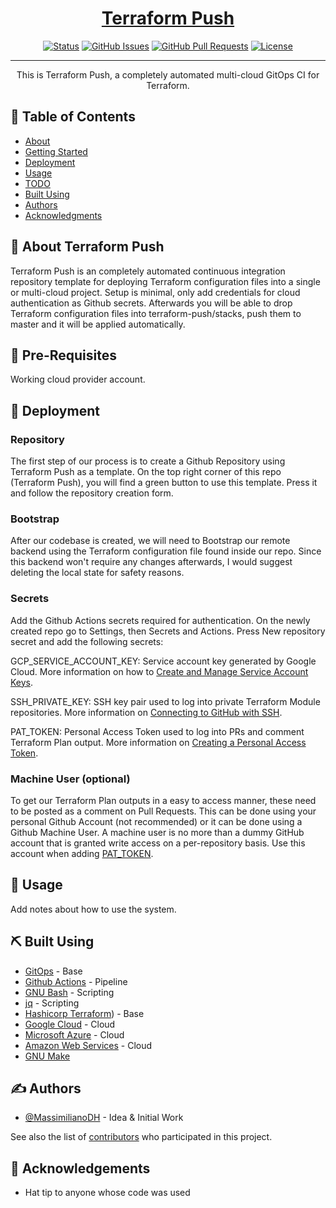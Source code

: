 <p align="center">
  <a href="" rel="noopener">
</p>

<h1 align="center">Terraform Push</h1>

<div align="center">

  [![Status](https://img.shields.io/badge/status-active-success.svg)]() 
  [![GitHub Issues](https://img.shields.io/github/issues/MassimilianoDH/terraform-push.svg)](https://github.com/MassimilianoDH/terraform-push/issues)
  [![GitHub Pull Requests](https://img.shields.io/github/issues-pr/MassimilianoDH/terraform-push.svg)](https://github.com/MassimilianoDH/terraform-push/issues)
  [![License](https://img.shields.io/badge/license-MIT-blue.svg)](/LICENSE)

</div>

---

<p align="center"> This is Terraform Push, a completely automated multi-cloud GitOps CI for Terraform.
    <br> 
</p>

## 📝 Table of Contents
- [About](#about)
- [Getting Started](#getting_started)
- [Deployment](#deployment)
- [Usage](#usage)
- [TODO](../master/TODO.md)
- [Built Using](#built_using)
- [Authors](#authors)
- [Acknowledgments](#acknowledgement)

## 🧐 About Terraform Push <a name = "about"></a>
Terraform Push is an completely automated continuous integration repository template for deploying Terraform configuration files into a single or multi-cloud project. Setup is minimal, only add credentials for cloud authentication as Github secrets. Afterwards you will be able to drop Terraform configuration files into terraform-push/stacks, push them to master and it will be applied automatically.

## 🏁 Pre-Requisites <a name = "getting_started"></a>
Working cloud provider account.

## 🚀 Deployment <a name = "deployment"></a>
### Repository <a name = "repository"></a>
The first step of our process is to create a Github Repository using Terraform Push as a template. On the top right corner of this repo (Terraform Push), you will find a green button to use this template. Press it and follow the repository creation form.

### Bootstrap <a name = "bootstrap"></a>
After our codebase is created, we will need to Bootstrap our remote backend using the Terraform configuration file found inside our repo. Since this backend won't require any changes afterwards, I would suggest deleting the local state for safety reasons.

### Secrets <a name = "secrets"></a>
Add the Github Actions secrets required for authentication. On the newly created repo go to Settings, then Secrets and Actions. Press New repository secret and add the following secrets:

GCP_SERVICE_ACCOUNT_KEY: Service account key generated by Google Cloud. More information on how to [Create and Manage Service Account Keys](https://cloud.google.com/iam/docs/creating-managing-service-account-keys).

SSH_PRIVATE_KEY: SSH key pair used to log into private Terraform Module repositories. More information on [Connecting to GitHub with SSH](https://docs.github.com/en/authentication/connecting-to-github-with-ssh).

PAT_TOKEN: Personal Access Token used to log into PRs and comment Terraform Plan output. More information on [Creating a Personal Access Token](https://docs.github.com/en/authentication/keeping-your-account-and-data-secure/creating-a-personal-access-token).

### Machine User (optional) <a name = "machine_user"></a>
To get our Terraform Plan outputs in a easy to access manner, these need to be posted as a comment on Pull Requests.  This can be done using your personal Github Account (not recommended) or it can be done using a Github Machine User. A machine user is no more than a dummy GitHub account that is granted write access on a per-repository basis. Use this account when adding [PAT_TOKEN](###secrets).

## 🎈 Usage <a name="usage"></a>
Add notes about how to use the system.

## ⛏️ Built Using <a name = "built_using"></a>
- [GitOps](https://about.gitlab.com/topics/gitops/) - Base
- [Github Actions](https://github.com/features/actions/) - Pipeline
- [GNU Bash](https://www.gnu.org/software/bash/) - Scripting
- [jq](https://stedolan.github.io/jq/) - Scripting
- [Hashicorp Terraform](https://www.terraform.io/)) - Base
- [Google Cloud](https://cloud.google.com/) - Cloud
- [Microsoft Azure](https://azure.microsoft.com/en-us/) - Cloud
- [Amazon Web Services](https://aws.amazon.com/) - Cloud
- [GNU Make](https://www.gnu.org/software/make/manual/make.html)

## ✍️ Authors <a name = "authors"></a>
- [@MassimilianoDH](https://github.com/MassimilianoDH) - Idea & Initial Work

See also the list of [contributors](https://github.com/MassimilianoDH/terraform-push/contributors) who participated in this project.

## 🎉 Acknowledgements <a name = "acknowledgement"></a>
- Hat tip to anyone whose code was used